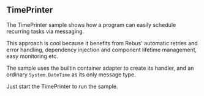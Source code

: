 ﻿## TimePrinter

The TimePrinter sample shows how a program can easily schedule recurring tasks via messaging.

This approach is cool because it benefits from Rebus' automatic retries and error handling, dependency injection and component lifetime management, easy monitoring etc.

The sample uses the builtin container adapter to create its handler, and an ordinary `System.DateTime` as its only message type.

Just start the TimePrinter to run the sample.